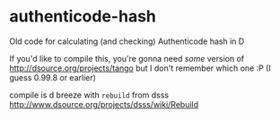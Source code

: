 authenticode-hash
=================

Old code for calculating (and checking) Authenticode hash in D

If you'd like to compile this, you're gonna need *some* version of http://dsource.org/projects/tango
but I don't remember which one :P (I guess 0.99.8 or earlier)

compile is d breeze with `rebuild` from dsss http://www.dsource.org/projects/dsss/wiki/Rebuild

